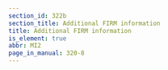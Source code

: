 ```yaml
---
section_id: 322b
section_title: Additional FIRM information
title: Additional FIRM information
is_element: true
abbr: MI2
page_in_manual: 320-8
---
```

